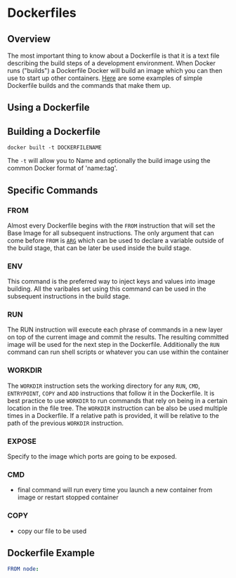 # Dockerfiles


## Overview
The most important thing to know about a Dockerfile is that it is a text file describing the build steps of a development environment. When Docker runs ("builds") a Dockerfile Docker will build an image which you can then use to start up other containers. [Here][docker-example] are some examples of simple Dockerfile builds and the commands that make them up.

## Using a Dockerfile
<!-- 
At this point I would like you to understand the following key points based on the example file:

1. The Dockerfile is a text file that (mostly) contains the instructions that you would execute on the command line to create an image.
1. A Dockerfile is a step by step set of instructions.
1. Docker provides a set of standard instructions to be used in the Dockerfile, like FROM, COPY, RUN, ENV, EXPOSE, CMD just to name a few basic ones.
1. Docker will build a Docker image automatically by reading these instructions from the Dockerfile. -->


## Building a Dockerfile

`docker built -t DOCKERFILENAME`

The `-t` will allow you to Name and optionally the build image using the common Docker format of 'name:tag'.

## Specific Commands

### FROM
Almost every Dockerfile begins with the `FROM` instruction that will set the Base Image for all subsequent instructions. The only argument that can come before `FROM` is [`ARG`][arg-from] which can be used to declare a variable outside of the build stage, that can be later be used inside the build stage. 

### ENV
This command is the preferred way to inject keys and values into image building. All the varibales set using this command can be used in the subsequent instructions in the build stage.

### RUN
The RUN instruction will execute each phrase of commands in a new layer on top of the current image and commit the results. The resulting committed image will be used for the next step in the Dockerfile. Additionally the `RUN` command can run shell scripts or whatever you can use within the container

### WORKDIR 
The `WORKDIR` instruction sets the working directory for any `RUN`, `CMD`, `ENTRYPOINT`, `COPY` and `ADD` instructions that follow it in the Dockerfile. It is best practice to use `WORKDIR` to run commands that rely on being in a certain location in the file tree. The `WORKDIR` instruction can be also be used multiple times in a Dockerfile. If a relative path is provided, it will be relative to the path of the previous `WORKDIR` instruction. 

### EXPOSE
Specify to the image which ports are going to be exposed. 

### CMD
- final command will run every time you launch a new container from image or restart stopped container

### COPY
- copy our file to be used

[docker-example]: https://docs.docker.com/develop/develop-images/dockerfile_best-practices/
[arg-from]: https://docs.docker.com/engine/reference/builder/#understand-how-arg-and-from-interact

## Dockerfile Example

```yml
FROM node:


```
